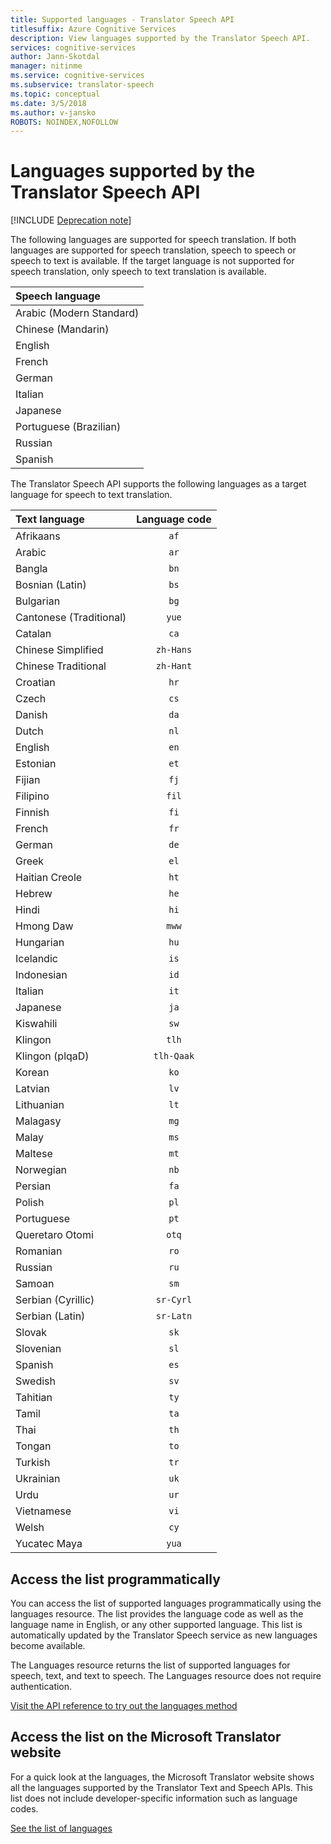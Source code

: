```yaml
---
title: Supported languages - Translator Speech API
titlesuffix: Azure Cognitive Services
description: View languages supported by the Translator Speech API.
services: cognitive-services
author: Jann-Skotdal
manager: nitinme
ms.service: cognitive-services
ms.subservice: translator-speech
ms.topic: conceptual
ms.date: 3/5/2018
ms.author: v-jansko
ROBOTS: NOINDEX,NOFOLLOW
---
```

# Languages supported by the Translator Speech API

[!INCLUDE [Deprecation note](../../../includes/cognitive-services-translator-speech-deprecation-note.md)]

The following languages are supported for speech translation. If both languages are supported for speech translation, speech to speech or speech to text is available. If the target language is not supported for speech translation, only speech to text translation is available.

| Speech language    |
|:----------- |
| Arabic (Modern Standard)      |
| Chinese (Mandarin)      |
| English      |
| French      |
| German      |
| Italian      |
| Japanese      |
| Portuguese (Brazilian)     |
| Russian      |
| Spanish      |

The Translator Speech API supports the following languages as a target language for speech to text translation.

| Text language    | Language code |
|:----------- |:-------------:|
| Afrikaans      | `af`          |
| Arabic       | `ar`          |
| Bangla      | `bn`          |
| Bosnian (Latin)      | `bs`          |
| Bulgarian      | `bg`          |
| Cantonese (Traditional)      | `yue`          |
| Catalan      | `ca`          |
| Chinese Simplified      | `zh-Hans`          |
| Chinese Traditional      | `zh-Hant`          |
| Croatian      | `hr`          |
| Czech      | `cs`          |
| Danish      | `da`          |
| Dutch      | `nl`          |
| English      | `en`          |
| Estonian      | `et`          |
| Fijian      | `fj`          |
| Filipino      | `fil`          |
| Finnish      | `fi`          |
| French      | `fr`          |
| German      | `de`          |
| Greek      | `el`          |
| Haitian Creole      | `ht`          |
| Hebrew      | `he`          |
| Hindi      | `hi`          |
| Hmong Daw      | `mww`          |
| Hungarian      | `hu`          |
|Icelandic|`is`          |
| Indonesian      | `id`          |
| Italian      | `it`          |
| Japanese      | `ja`          |
| Kiswahili      | `sw`          |
| Klingon      | `tlh`          |
| Klingon (plqaD)      | `tlh-Qaak`          |
| Korean      | `ko`          |
| Latvian      | `lv`          |
| Lithuanian      | `lt`          |
| Malagasy      | `mg`          |
| Malay      | `ms`          |
| Maltese      | `mt`          |
| Norwegian      | `nb`          |
| Persian      | `fa`          |
| Polish      | `pl`          |
| Portuguese      | `pt`          |
| Queretaro Otomi      | `otq`          |
| Romanian      | `ro`          |
| Russian      | `ru`          |
| Samoan      | `sm`          |
| Serbian (Cyrillic)      | `sr-Cyrl`          |
| Serbian (Latin)      | `sr-Latn`          |
| Slovak     | `sk`          |
| Slovenian      | `sl`          |
| Spanish      | `es`          |
| Swedish      | `sv`          |
| Tahitian      | `ty`          |
| Tamil      | `ta`          |
| Thai      | `th`          |
| Tongan      | `to`          |
| Turkish      | `tr`          |
| Ukrainian      | `uk`          |
| Urdu      | `ur`          |
| Vietnamese      | `vi`          |
| Welsh      | `cy`          |
| Yucatec Maya      | `yua`          |

## Access the list programmatically

You can access the list of supported languages programmatically using the languages resource. The list provides the language code as well as the language name in English, or any other supported language. This list is automatically updated by the Translator Speech service as new languages become available.

The Languages resource returns the list of supported languages for speech, text, and text to speech. The Languages resource does not require authentication.

[Visit the API reference to try out the languages method](languages-reference.md)

## Access the list on the Microsoft Translator website

For a quick look at the languages, the Microsoft Translator website shows all the languages supported by the Translator Text and Speech APIs. This list does not include developer-specific information such as language codes.

[See the list of languages](https://www.microsoft.com/translator/languages.aspx)
